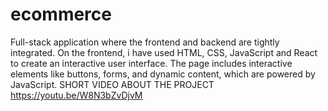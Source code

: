 # ecommerce
Full-stack application where the frontend and backend are tightly integrated. On the frontend, i have used HTML, CSS, JavaScript and React to create an interactive user interface. The page includes interactive elements like buttons, forms, and dynamic content, which are powered by JavaScript.
SHORT VIDEO ABOUT THE PROJECT https://youtu.be/W8N3bZvDjvM
